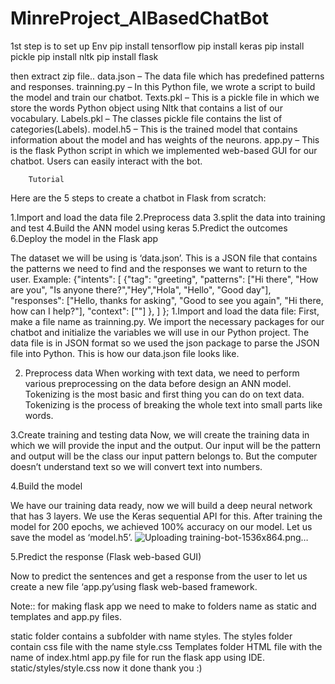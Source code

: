 # MinreProject_AIBasedChatBot
1st step is to  set up Env
pip install tensorflow 
pip install keras 
pip install pickle
pip install nltk
pip install flask

then extract zip file..
data.json – The data file which has predefined patterns and responses.
trainning.py – In this Python file, we wrote a script to build the model and train our chatbot.
Texts.pkl – This is a pickle file in which we store the words Python object using Nltk that contains a list of our vocabulary.
Labels.pkl – The classes pickle file contains the list of categories(Labels).
model.h5 – This is the trained model that contains information about the model and has weights of the neurons.
app.py – This is the flask Python script in which we implemented web-based GUI for our chatbot. Users can easily interact with the bot.
        
        Tutorial
Here are the 5 steps to create a chatbot in Flask from scratch:

1.Import and load the data file
2.Preprocess data
3.split the data into training and test
4.Build the ANN model using keras
5.Predict the outcomes
6.Deploy the model in the Flask app

The dataset we will be using is ‘data.json’. 
This is a JSON file that contains the patterns we need to find and the responses we want to return to the user.
Example:
{"intents": [
        {"tag": "greeting",
         "patterns": ["Hi there", "How are you", "Is anyone there?","Hey","Hola", "Hello", "Good day"],
         "responses": ["Hello, thanks for asking", "Good to see you again", "Hi there, how can I help?"],
         "context": [""]
        },
      ]
    };
1.Import and load the data file:
First, make a file name as trainning.py. We import the necessary packages for our chatbot and initialize the variables we will use in our Python project.
The data file is in JSON format so we used the json package to parse the JSON file into Python. This is how our data.json file looks like.

2. Preprocess data
When working with text data, we need to perform various preprocessing on the data before design an ANN model. Tokenizing is the most basic and first thing you can do on text data. Tokenizing is the process of breaking the whole text into small parts like words.

3.Create training and testing data
Now, we will create the training data in which we will provide the input and the output. Our input will be the pattern and output will be the class our input pattern belongs to. But the computer doesn’t understand text so we will convert text into numbers.

4.Build the model

We have our training data ready, now we will build a deep neural network that has 3 layers. We use the Keras sequential API for this. After training the model for 200 epochs, we achieved 100% accuracy on our model. Let us save the model as ‘model.h5’.
![Uploading training-bot-1536x864.png…]()

5.Predict the response (Flask web-based GUI)

Now to predict the sentences and get a response from the user to let us create a new file ‘app.py’using flask web-based framework.

Note:: for making flask app we need to make to folders name as static and templates and app.py files.

static folder contains a subfolder with name styles. The styles folder contain css file with the name style.css
Templates folder HTML file with the name of index.html
app.py file for run the flask app using IDE.
static/styles/style.css
now it done 
thank you :)




